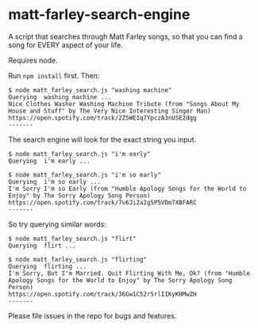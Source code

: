 # matt-farley-search-engine
A script that searches through Matt Farley songs, so that you can find a song for EVERY aspect of your life.

Requires node.

Run `npm install` first. Then:

```
$ node matt_farley_search.js "washing machine"
Querying  washing machine ...
Nice Clothes Washer Washing Machine Tribute (from "Songs About My House and Stuff" by The Very Nice Interesting Singer Man)
https://open.spotify.com/track/2Z5WEIq7YpczA3nUSE2dgg
-------
```

The search engine will look for the exact string you input.
```
$ node matt_farley_search.js "i'm early"
Querying  i'm early ...

$ node matt_farley_search.js "i'm so early"
Querying  i'm so early ...
I'm Sorry I'm so Early (from "Humble Apology Songs for the World to Enjoy" by The Sorry Apology Song Person)
https://open.spotify.com/track/7v6Ji2a2g5P5VDm7XBFARC
-------
```

So try querying similar words:
```
$ node matt_farley_search.js "flirt"
Querying  flirt ...

$ node matt_farley_search.js "flirting"
Querying  flirting ...
I'm Sorry, But I'm Married. Quit Flirting With Me, Ok? (from "Humble Apology Songs for the World to Enjoy" by The Sorry Apology Song Person)
https://open.spotify.com/track/36Gw1C52r5rlIIKyKHMwZH
-------
```


Please file issues in the repo for bugs and features.
